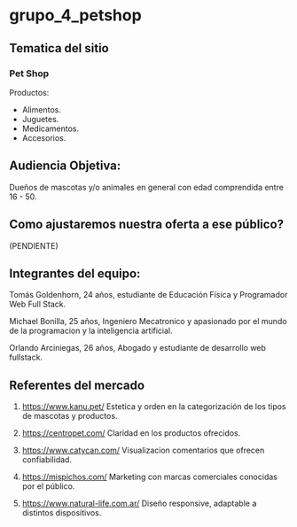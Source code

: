﻿# grupo_4_petshop
 
## Tematica del sitio

### Pet Shop

Productos:

* Alimentos.
* Juguetes.
* Medicamentos.
* Accesorios.


## Audiencia Objetiva:

Dueños de mascotas y/o animales en general con edad comprendida 
entre 16 - 50.

## Como ajustaremos nuestra oferta a ese público?

(PENDIENTE)

 ## Integrantes del equipo:

Tomás Goldenhorn, 24 años, estudiante de Educación Física y Programador Web Full Stack.

Michael Bonilla, 25 años, Ingeniero Mecatronico y apasionado por el mundo de la programacion y la inteligencia artificial.

Orlando Arciniegas, 26 años, Abogado y estudiante de desarrollo web fullstack.

## Referentes del mercado

1. https://www.kanu.pet/
Estetica y orden en la categorización de los tipos de mascotas y productos.

2. https://centropet.com/
Claridad en los productos ofrecidos.

3. https://www.catycan.com/
Visualizacion comentarios que ofrecen confiabilidad.

4. https://mispichos.com/
Marketing con marcas comerciales conocidas por el público.

5. https://www.natural-life.com.ar/
Diseño responsive, adaptable a distintos dispositivos.
